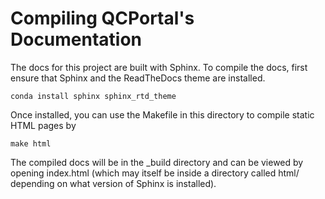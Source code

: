 # Compiling QCPortal's Documentation

The docs for this project are built with Sphinx. To compile the docs, first ensure that Sphinx and the ReadTheDocs theme are installed.

```
conda install sphinx sphinx_rtd_theme 
```

Once installed, you can use the Makefile in this directory to compile static HTML pages by

```
make html
```

The compiled docs will be in the _build directory and can be viewed by opening index.html (which may itself be inside a directory called html/ depending on what version of Sphinx is installed).
